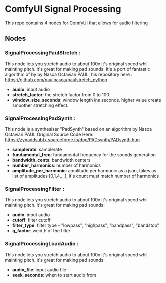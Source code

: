 # ComfyUI Signal Processing

This repo contains 4 nodes for [ComfyUI](https://github.com/comfyanonymous/ComfyUI) that allows for audio filtering

## Nodes

### SignalProcessingPaulStretch :
This node lets you stretch audio to about 100x it's original speed whil mainting pitch. it's great for making pad sounds. It's a port of 
fantastic algorithm of by by Nasca Octavian PAUL, his repository here : https://github.com/paulnasca/paulstretch_python
- **audio**: input audio
- **stretch_factor**: the stretch factor from 0 to 100
- **window_size_seconds**: window length ins seconds. higher value create smoother stretching effect.

### SignalProcessingPadSynth :
This node is a synthesiser "PadSynth" based on an algorithm by Nasca Octavian PAUL 
Original Source Code Here: https://zynaddsubfx.sourceforge.io/doc/PADsynth/PADsynth.htm
- **samplerate**: samplerate
- **fundamental_freq**: fundamental frequency for the sounds generation
- **bandwidth_cents**: bandwidth centers
- **number_harmonics**: number of harmonics
- **amplitude_per_harmonic**: amplitude per harmonic as a json, takes as list of amplitudes [0,1,4,...], it's count must match number of harmonics

### SignalProcessingFilter :
This node lets you stretch audio to about 100x it's original speed whil mainting pitch. it's great for making pad sounds:
- **audio**: input audio
- **cutoff**: filter cutoff
- **filter_type**: filter type - "lowpass", "highpass", "bandpass", "bandstop"
- **q_factor**: weidth of the filter

### SignalProcessingLoadAudio :
This node lets you stretch audio to about 100x it's original speed whil mainting pitch. it's great for making pad sounds:
- **audio_file**: input audio file
- **seek_seconds**: when to start audio from
